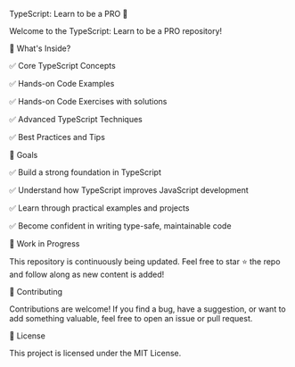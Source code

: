 TypeScript: Learn to be a PRO 🚀

Welcome to the TypeScript: Learn to be a PRO repository!

📘 What's Inside?

✅ Core TypeScript Concepts

✅ Hands-on Code Examples

✅ Hands-on Code Exercises with solutions

✅ Advanced TypeScript Techniques

✅ Best Practices and Tips

🎯 Goals

✅ Build a strong foundation in TypeScript

✅ Understand how TypeScript improves JavaScript development

✅ Learn through practical examples and projects

✅ Become confident in writing type-safe, maintainable code

🚧 Work in Progress

This repository is continuously being updated. Feel free to star ⭐ the repo and follow along as new content is added!

🤝 Contributing

Contributions are welcome! If you find a bug, have a suggestion, or want to add something valuable, feel free to open an issue or pull request.

📜 License

This project is licensed under the MIT License.

